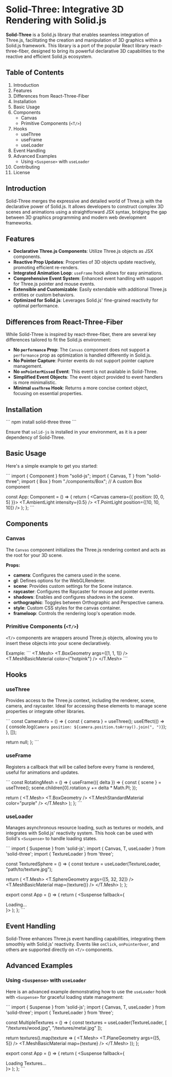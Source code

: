 
# Solid-Three: Integrative 3D Rendering with Solid.js

**Solid-Three** is a Solid.js library that enables seamless integration of Three.js, facilitating the creation and manipulation of 3D graphics within a Solid.js framework. This library is a port of the popular React library react-three-fiber, designed to bring its powerful declarative 3D capabilities to the reactive and efficient Solid.js ecosystem.

## Table of Contents

1. Introduction
2. Features
3. Differences from React-Three-Fiber
4. Installation
5. Basic Usage
6. Components
   - Canvas
   - Primitive Components (`<T/>`)
7. Hooks
   - useThree
   - useFrame
   - useLoader
8. Event Handling
9. Advanced Examples
   - Using `<Suspense>` with `useLoader`
10. Contributing
11. License

## Introduction

Solid-Three merges the expressive and detailed world of Three.js with the declarative power of Solid.js. It allows developers to construct complex 3D scenes and animations using a straightforward JSX syntax, bridging the gap between 3D graphics programming and modern web development frameworks.

## Features

- **Declarative Three.js Components**: Utilize Three.js objects as JSX components.
- **Reactive Prop Updates**: Properties of 3D objects update reactively, promoting efficient re-renders.
- **Integrated Animation Loop**: `useFrame` hook allows for easy animations.
- **Comprehensive Event System**: Enhanced event handling with support for Three.js pointer and mouse events.
- **Extensible and Customizable**: Easily extendable with additional Three.js entities or custom behaviors.
- **Optimized for Solid.js**: Leverages Solid.js' fine-grained reactivity for optimal performance.

## Differences from React-Three-Fiber

While Solid-Three is inspired by react-three-fiber, there are several key differences tailored to fit the Solid.js environment:

- **No `performance` Prop**: The `Canvas` component does not support a `performance` prop as optimization is handled differently in Solid.js.
- **No Pointer Capture**: Pointer events do not support pointer capture management.
- **No `onPointerMissed` Event**: This event is not available in Solid-Three.
- **Simplified Event Objects**: The event object provided to event handlers is more minimalistic.
- **Minimal `useThree` Hook**: Returns a more concise context object, focusing on essential properties.

## Installation

\`\`\`
npm install solid-three three
\`\`\`

Ensure that `solid-js` is installed in your environment, as it is a peer dependency of Solid-Three.

## Basic Usage

Here's a simple example to get you started:

\`\`\`
import { Component } from "solid-js";
import { Canvas, T } from "solid-three";
import { Box } from "./components/Box";  // A custom Box component

const App: Component = () => {
  return (
    <Canvas camera={{ position: [0, 0, 5] }}>
      <T.AmbientLight intensity={0.5} />
      <T.PointLight position={[10, 10, 10]} />
      <Box />
    </Canvas>
  );
};
\`\`\`

## Components

### Canvas

The `Canvas` component initializes the Three.js rendering context and acts as the root for your 3D scene.

**Props:**
- **camera**: Configures the camera used in the scene.
- **gl**: Defines options for the WebGLRenderer.
- **scene**: Provides custom settings for the Scene instance.
- **raycaster**: Configures the Raycaster for mouse and pointer events.
- **shadows**: Enables and configures shadows in the scene.
- **orthographic**: Toggles between Orthographic and Perspective camera.
- **style**: Custom CSS styles for the canvas container.
- **frameloop**: Controls the rendering loop's operation mode.

### Primitive Components (`<T/>`)

`<T/>` components are wrappers around Three.js objects, allowing you to insert these objects into your scene declaratively.

Example:
\`\`\`
<T.Mesh>
  <T.BoxGeometry args={[1, 1, 1]} />
  <T.MeshBasicMaterial color={"hotpink"} />
</T.Mesh>
\`\`\`

## Hooks

### useThree

Provides access to the Three.js context, including the renderer, scene, camera, and raycaster. Ideal for accessing these elements to manage scene properties or integrate other libraries.

\`\`\`
const CameraInfo = () => {
  const { camera } = useThree();
  useEffect(() => {
    console.log(`Camera position: ${camera.position.toArray().join(", ")}`);
  }, []);
  
  return null;
};
\`\`\`

### useFrame

Registers a callback that will be called before every frame is rendered, useful for animations and updates.

\`\`\`
const RotatingMesh = () => {
  useFrame(({ delta }) => {
    const { scene } = useThree();
    scene.children[0].rotation.y += delta * Math.PI;
  });

  return (
    <T.Mesh>
      <T.BoxGeometry />
      <T.MeshStandardMaterial color="purple" />
    </T.Mesh>
  );
};
\`\`\`

### useLoader

Manages asynchronous resource loading, such as textures or models, and integrates with Solid.js' reactivity system. This hook can be used with Solid's `<Suspense>` to handle loading states.

\`\`\`
import { Suspense } from 'solid-js';
import { Canvas, T, useLoader } from 'solid-three';
import { TextureLoader } from 'three';

const TexturedSphere = () => {
  const texture = useLoader(TextureLoader, "path/to/texture.jpg");

  return (
    <T.Mesh>
      <T.SphereGeometry args={[5, 32, 32]} />
      <T.MeshBasicMaterial map={texture()} />
    </T.Mesh>
  );
};

export const App = () => {
  return (
    <Canvas>
      <Suspense fallback={<div>Loading...</div>}>
        <TexturedSphere />
      </Suspense>
    </Canvas>
  );
};
\`\`\`

## Event Handling

Solid-Three enhances Three.js event handling capabilities, integrating them smoothly with Solid.js' reactivity. Events like `onClick`, `onPointerOver`, and others are supported directly on `<T/>` components.

## Advanced Examples

### Using `<Suspense>` with `useLoader`

Here is an advanced example demonstrating how to use the `useLoader` hook with `<Suspense>` for graceful loading state management:

\`\`\`
import { Suspense } from 'solid-js';
import { Canvas, T, useLoader } from 'solid-three';
import { TextureLoader } from 'three';

const MultipleTextures = () => {
  const textures = useLoader(TextureLoader, [
    "/textures/wood.jpg",
    "/textures/metal.jpg"
  ]);

  return textures().map(texture => (
    <T.Mesh>
      <T.PlaneGeometry args={[5, 5]} />
      <T.MeshBasicMaterial map={texture} />
    </T.Mesh>
  ));
};

export const App = () => {
  return (
    <Canvas>
      <Suspense fallback={<div>Loading Textures...</div>}>
        <MultipleTextures />
      </Suspense>
    </Canvas>
  );
};
\`\`\`
